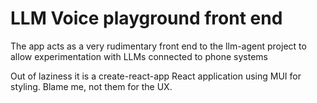 # LLM Voice playground front end

The app acts as a very rudimentary front end to the llm-agent project to allow
experimentation with LLMs connected to phone systems

Out of laziness it is a create-react-app React application using MUI for styling. Blame me, not them for the UX.